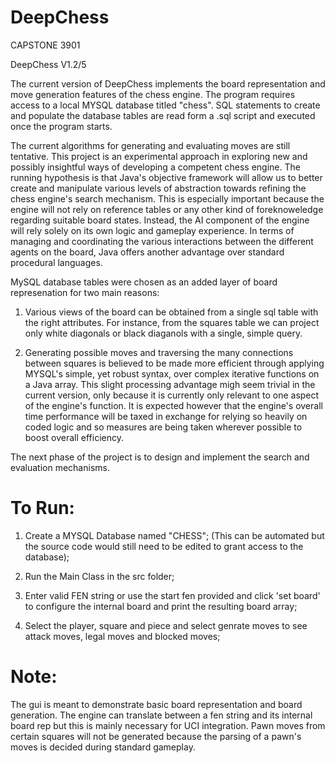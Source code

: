 # DeepChess
CAPSTONE 3901

DeepChess V1.2/5

The current version of DeepChess implements the board representation and move generation features of the chess engine. The program requires access to a local MYSQL database titled "chess". SQL statements to create and populate the database tables are read form a .sql script and executed once the program starts.

The current algorithms for generating and evaluating moves are still tentative. This project is an experimental approach in exploring new and possibly insightful ways of developing a competent chess engine. The running hypothesis is that Java's objective framework will allow us to better create and manipulate various levels of abstraction towards refining the chess engine's search mechanism. This is especially important because the engine will not rely on reference tables or any other kind of foreknoweledge regarding suitable board states. Instead, the AI component of the engine will rely solely on its own logic and gameplay experience. In terms of managing and coordinating the various interactions between the different agents on the board, Java offers another advantage over standard procedural languages.

MySQL database tables were chosen as an added layer of board represenation for two main reasons: 

1. Various views of the board can be obtained from a single sql table with the right attributes. For instance, from the squares table we can project only white diagonals or black diaganols with a single, simple query.

2. Generating possible moves and traversing the many connections between squares is believed to be made more efficient through applying MYSQL's simple, yet robust syntax, over complex iterative functions on a Java array. This slight processing advantage migh seem trivial in the current version, only because it is currently only relevant to one aspect of the engine's function. It is expected however that the engine's overall time performance will be taxed in exchange for relying so heavily on coded logic and so measures are being taken wherever possible to boost overall efficiency.

The next phase of the project is to design and implement the search and evaluation mechanisms. 


# To Run:
1. Create a MYSQL Database named "CHESS"; (This can be automated but the source code would still need to be edited to grant access to the database);

2. Run the Main Class in the src folder;

3. Enter valid FEN string or use the start fen provided and click 'set board' to configure the internal board and print the resulting board array;

4. Select the player, square and piece and select genrate moves to see attack moves, legal moves and blocked moves;

# Note:
The gui is meant to demonstrate basic board representation and board generation. The engine can translate between a fen string and its internal board rep but this is mainly necessary for UCI integration. Pawn moves from certain squares will not be generated because the parsing of a pawn's moves is decided during standard gameplay.
